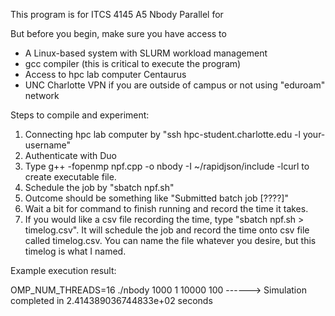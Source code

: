 

This program is for ITCS 4145 A5 Nbody Parallel for

But before you begin, make sure you have access to

- A Linux-based system with SLURM workload management
- gcc compiler (this is critical to execute the program)
- Access to hpc lab computer Centaurus
- UNC Charlotte VPN if you are outside of campus or not using "eduroam" network


Steps to compile and experiment:

1. Connecting hpc lab computer by "ssh hpc-student.charlotte.edu -l your-username"
2. Authenticate with Duo
3. Type g++ -fopenmp npf.cpp -o nbody -I ~/rapidjson/include -lcurl to create executable file.
4. Schedule the job by "sbatch npf.sh"
5. Outcome should be something like "Submitted batch job [????]"
6. Wait a bit for command to finish running and record the time it takes.
7. If you would like a csv file recording the time, type "sbatch npf.sh > timelog.csv". It will schedule the job and record the time onto csv file called timelog.csv. You can name the file whatever you desire, but this timelog is what I named.

Example execution result:

OMP_NUM_THREADS=16 ./nbody 1000 1 10000 100 ------> Simulation completed in 2.414389036744833e+02 seconds
